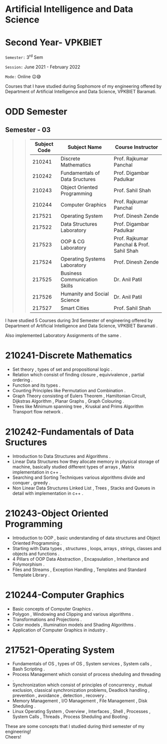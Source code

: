 # Artificial Intelligence and Data Science
# Second Year- VPKBIET
`Semester:` 3<sup>rd</sup> Sem

`Session:` June 2021 - February 2022 

`Mode:` Online :wink::sweat_smile:  


Courses that I have studied during Sophomore of my engineering offered by Department of Artificial Intelligence and Data Science, VPKBIET Baramati.

# ODD Semester


## Semester - 03  
>> Subject Code | Subject Name | Course Instructor
>> --- | --- | ---
>> 210241 | Discrete Mathematics | Prof. Rajkumar Panchal
>> 210242 | Fundamentals of Data Sructures | Prof. Digambar Padulkar
>> 210243 | Object Oriented Programming | Prof. Sahil Shah
>> 210244 | Computer Graphics | Prof. Rajkumar Panchal
>> 217521 | Operating System | Prof. Dinesh Zende
>> 217522 | Data Structures Laboratory | Prof. Digambar Padulkar
>> 217523 | OOP & CG Laboratory | Prof. Rajkumar Panchal &  Prof. Sahil Shah
>> 217524 | Operating Systems Laboratory | Prof. Dinesh Zende
>> 217525 | Business Communication Skills | Dr. Anil Patil
>> 217526 | Humanity and Social Science | Dr. Anil Patil 
>> 217527 | Smart Cities | Prof. Sahil Shah





  
I have studied 5 Courses during 3rd Semester of engineering offered by Department of Artificial Intelligence and Data Science, VPKBIET Baramati . 

Also implemented Laboratory Assignments of the same .



# 210241-Discrete Mathematics 
-  Set theory , types of set and propositional logic .
-  Relation which consist of finding closure , equivivalence , partial ordering .
-  Function and its types .   
-  Counting Principles  like Permutation and Combination .
-  Graph Theory consisting of Eulers Theorem , Hamiltonian Circuit, Dijkstras Algorithm , Planar Graphs , Graph Colouring .   
-  Trees like Minimum spanning tree , Kruskal and Prims Algorithm Transport flow network . 

# 210242-Fundamentals of Data Sructures
-  Introduction to Data Structures and Algorithms .
-  Linear Data Structures  how they allocate memory in physical storage of machine, basically studied different types of arrays , Matrix 
   implementation in c++ .
-  Searching and Sorting Techniques various algorithms divide and conquer , greedy .
-  Non Linear Data Structures  Linked List , Trees , Stacks and Queues in detail  with implementation in c++ .


# 210243-Object Oriented Programming
- Introduction to OOP , basic understanding of data structures and Object Oriented Programming .
- Starting with Data types , structures , loops, arrays , strings, classes and objects and functions .
- 4 Pillars of OOP Data Abstraction , Encapsulation , Inheritance and Polymorphism .
- Files and Streams , Exception Handling , Templates and Standard Template Library .
      

# 210244-Computer Graphics  
- Basic concepts of Computer Graphics .
- Polygon , Windowing and Clipping and various algorithms . 
- Transformations and Projections .
- Color models , Illumination models and Shading Algorithms . 
- Application of Computer Graphics in industry .

# 217521-Operating System
- Fundamentals of OS , types of OS , System services , System calls , Bash Scripting .
- Process Management which consist of process sheduling and threading .
- Synchronization which consist of principles of concurrency , mutual exclusion, classical synchronization problems, Deadlock handling , prevention , avoidance , detection , recovery .
- Memory Management , I/O Management , File Management , Disk Sheduling .
- Linux Operating System , Overview , Interfaces , Shell , Processes , System Calls , Threads , Process Sheduling and Booting .

These are some concepts that I studied during third semester of my engineering!  
Cheers!  
